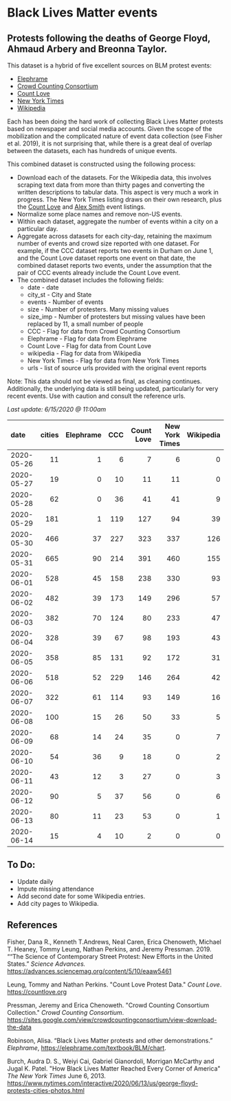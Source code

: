 # Black Lives Matter events
## Protests following the deaths of George Floyd, Ahmaud Arbery and Breonna Taylor.


This dataset is a hybrid of five excellent sources on BLM protest events:   
* [Elephrame](https://elephrame.com/textbook/BLM/chart)   
* [Crowd Counting Consortium](https://sites.google.com/view/crowdcountingconsortium/view-download-the-data?authuser=0)  
* [Count Love](https://countlove.org)
* [New York Times](https://www.nytimes.com/interactive/2020/06/13/us/george-floyd-protests-cities-photos.html)
* [Wikipedia](https://en.wikipedia.org/wiki/List_of_George_Floyd_protests_in_the_United_States)

Each has been doing the hard work of collecting Black Lives Matter protests based on newspaper and social media accounts. Given the scope of the mobilization and the complicated nature of event data collection (see Fisher et al. 2019), it is not surprising that, while there is a great deal of overlap between the datasets, each has hundreds of unique events.

This combined dataset is constructed using the following process:   
* Download each of the datasets.  For the Wikipedia data, this involves scraping text data from more than thirty pages and converting the written descriptions to tabular data. This aspect is very much a work in progress.  The New York Times listing draws on their own research, plus the [Count Love](https://countlove.org) and [Alex Smith](https://www.creosotemaps.com/blm2020/) event listings.
* Normalize some place names and remove non-US events.  
* Within each dataset, aggregate the number of events within a city on a particular day.   
* Aggregate across datasets for each city-day, retaining the maximum number of events and crowd size reported with one dataset. For example, if the CCC dataset reports two events in Durham on June 1, and the Count Love dataset reports one event on that date, the combined dataset reports two events, under the assumption that the pair of CCC events already include the  Count Love event.   
* The combined dataset includes the following fields:   
   * date - date    
   * city_st - City and State    
   * events - Number of events   
   * size - Number of protesters. Many missing values   
   * size_imp - Number of protesters but missing values have been replaced by 11, a small number of people   
   * CCC - Flag for data from Crowd Counting Consortium   
   * Elephrame - Flag for data from Elephrame   
   * Count Love    - Flag for data from Count Love    
   * wikipedia    - Flag for data from Wikipedia   
   * New York Times   - Flag for data from New York Times   
   * urls - list of source urls provided with the original event reports   

Note: This data should not be viewed as final, as cleaning continues. Additionally, the underlying data is still being updated, particularly for very recent events. Use with caution and consult the reference urls.

_Last update: 6/15/2020 @ 11:00am_



| date       |   cities |   Elephrame |   CCC |   Count Love |   New York Times |   Wikipedia |
|:-----------|---------:|------------:|------:|-------------:|-----------------:|------------:|
| 2020-05-26 |       11 |           1 |     6 |            7 |                6 |           0 |
| 2020-05-27 |       19 |           0 |    10 |           11 |               11 |           0 |
| 2020-05-28 |       62 |           0 |    36 |           41 |               41 |           9 |
| 2020-05-29 |      181 |           1 |   119 |          127 |               94 |          39 |
| 2020-05-30 |      466 |          37 |   227 |          323 |              337 |         126 |
| 2020-05-31 |      665 |          90 |   214 |          391 |              460 |         155 |
| 2020-06-01 |      528 |          45 |   158 |          238 |              330 |          93 |
| 2020-06-02 |      482 |          39 |   173 |          149 |              296 |          57 |
| 2020-06-03 |      382 |          70 |   124 |           80 |              233 |          47 |
| 2020-06-04 |      328 |          39 |    67 |           98 |              193 |          43 |
| 2020-06-05 |      358 |          85 |   131 |           92 |              172 |          31 |
| 2020-06-06 |      518 |          52 |   229 |          146 |              264 |          42 |
| 2020-06-07 |      322 |          61 |   114 |           93 |              149 |          16 |
| 2020-06-08 |      100 |          15 |    26 |           50 |               33 |           5 |
| 2020-06-09 |       68 |          14 |    24 |           35 |                0 |           7 |
| 2020-06-10 |       54 |          36 |     9 |           18 |                0 |           2 |
| 2020-06-11 |       43 |          12 |     3 |           27 |                0 |           3 |
| 2020-06-12 |       90 |           5 |    37 |           56 |                0 |           6 |
| 2020-06-13 |       80 |          11 |    23 |           53 |                0 |           1 |
| 2020-06-14 |       15 |           4 |    10 |            2 |                0 |           0 |


## To Do:
* Update daily
* Impute missing attendance
* Add second date for some Wikipedia entries.
* Add city pages to Wikipedia.


## References

Fisher, Dana R., Kenneth T.Andrews, Neal Caren, Erica Chenoweth, Michael T. Heaney, Tommy Leung, Nathan Perkins, and Jeremy Pressman.   2019. ““The Science of Contemporary Street Protest: New Efforts in the United States.” *Science Advances.* https://advances.sciencemag.org/content/5/10/eaaw5461


Leung, Tommy and Nathan Perkins. "Count Love Protest Data." *Count Love*. https://countlove.org

Pressman, Jeremy and Erica Chenoweth. "Crowd Counting Consortium Collection." *Crowd Counting Consortium*. https://sites.google.com/view/crowdcountingconsortium/view-download-the-data

Robinson, Alisa. “Black Lives Matter protests and other demonstrations.” *Elephrame*, https://elephrame.com/textbook/BLM/chart.

Burch, Audra D. S., Weiyi Cai, Gabriel Gianordoli, Morrigan McCarthy and Jugal K. Patel. "How Black Lives Matter Reached Every Corner of America" _The New York Times_ June 6, 2013. https://www.nytimes.com/interactive/2020/06/13/us/george-floyd-protests-cities-photos.html
